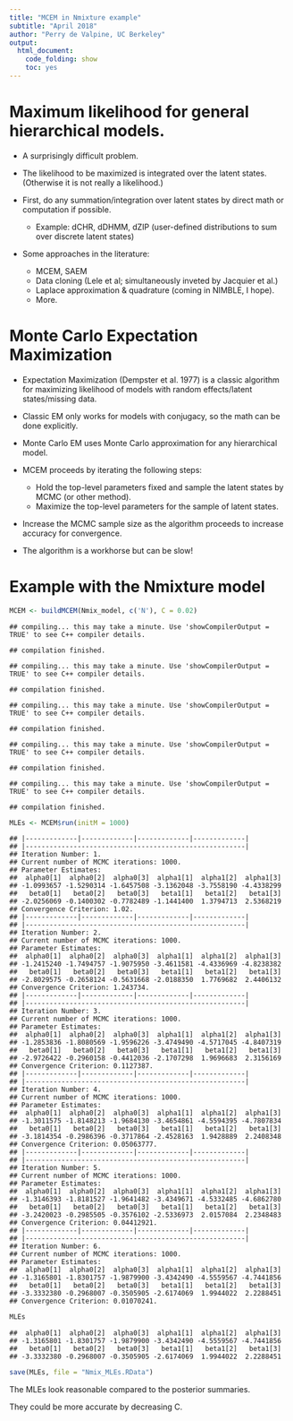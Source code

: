 ```yaml
---
title: "MCEM in Nmixture example"
subtitle: "April 2018"
author: "Perry de Valpine, UC Berkeley"
output:
  html_document:
    code_folding: show
    toc: yes
---
```




# Maximum likelihood for general hierarchical models.

- A surprisingly difficult problem.

- The likelihood to be maximized is integrated over the latent states.  (Otherwise it is not really a likelihood.)

- First, do any summation/integration over latent states by direct math or computation if possible.

    - Example: dCHR, dDHMM, dZIP (user-defined distributions to sum over discrete latent states)

- Some approaches in the literature:

    - MCEM, SAEM
    - Data cloning (Lele et al; simultaneously inveted by Jacquier et al.)
    - Laplace approximation & quadrature (coming in NIMBLE, I hope).
	- More.

# Monte Carlo Expectation Maximization

- Expectation Maximization (Dempster et al. 1977) is a classic algorithm for maximizing
likelihood of models with random effects/latent states/missing data.

- Classic EM only works for models with conjugacy, so the math can be done explicitly.

- Monte Carlo EM uses Monte Carlo approximation for any hierarchical model.

- MCEM proceeds by iterating the following steps:

    - Hold the top-level parameters fixed and sample the latent states by MCMC (or other method).
    - Maximize the top-level parameters for the sample of latent states.

- Increase the MCMC sample size as the algorithm proceeds to increase accuracy for convergence.

- The algorithm is a workhorse but can be slow!

# Example with the Nmixture model


```r
MCEM <- buildMCEM(Nmix_model, c('N'), C = 0.02)
```

```
## compiling... this may take a minute. Use 'showCompilerOutput = TRUE' to see C++ compiler details.
```

```
## compilation finished.
```

```
## compiling... this may take a minute. Use 'showCompilerOutput = TRUE' to see C++ compiler details.
```

```
## compilation finished.
```

```
## compiling... this may take a minute. Use 'showCompilerOutput = TRUE' to see C++ compiler details.
```

```
## compilation finished.
```

```
## compiling... this may take a minute. Use 'showCompilerOutput = TRUE' to see C++ compiler details.
```

```
## compilation finished.
```

```
## compiling... this may take a minute. Use 'showCompilerOutput = TRUE' to see C++ compiler details.
```

```
## compilation finished.
```

```r
MLEs <- MCEM$run(initM = 1000)
```

```
## |-------------|-------------|-------------|-------------|
## |-------------------------------------------------------|
## Iteration Number: 1.
## Current number of MCMC iterations: 1000.
## Parameter Estimates: 
##  alpha0[1]  alpha0[2]  alpha0[3]  alpha1[1]  alpha1[2]  alpha1[3] 
## -1.0993657 -1.5290314 -1.6457508 -3.1362048 -3.7558190 -4.4338299 
##   beta0[1]   beta0[2]   beta0[3]   beta1[1]   beta1[2]   beta1[3] 
## -2.0256069 -0.1400302 -0.7782489 -1.1441400  1.3794713  2.5368219 
## Convergence Criterion: 1.02.
## |-------------|-------------|-------------|-------------|
## |-------------------------------------------------------|
## Iteration Number: 2.
## Current number of MCMC iterations: 1000.
## Parameter Estimates: 
##  alpha0[1]  alpha0[2]  alpha0[3]  alpha1[1]  alpha1[2]  alpha1[3] 
## -1.2415240 -1.7494757 -1.9075950 -3.4611581 -4.4336969 -4.8238382 
##   beta0[1]   beta0[2]   beta0[3]   beta1[1]   beta1[2]   beta1[3] 
## -2.8029575 -0.2658124 -0.5631668 -2.0188350  1.7769682  2.4406132 
## Convergence Criterion: 1.243734.
## |-------------|-------------|-------------|-------------|
## |-------------------------------------------------------|
## Iteration Number: 3.
## Current number of MCMC iterations: 1000.
## Parameter Estimates: 
##  alpha0[1]  alpha0[2]  alpha0[3]  alpha1[1]  alpha1[2]  alpha1[3] 
## -1.2853836 -1.8080569 -1.9596226 -3.4749490 -4.5717045 -4.8407319 
##   beta0[1]   beta0[2]   beta0[3]   beta1[1]   beta1[2]   beta1[3] 
## -2.9726422 -0.2960158 -0.4412036 -2.1707298  1.9696683  2.3156169 
## Convergence Criterion: 0.1127387.
## |-------------|-------------|-------------|-------------|
## |-------------------------------------------------------|
## Iteration Number: 4.
## Current number of MCMC iterations: 1000.
## Parameter Estimates: 
##  alpha0[1]  alpha0[2]  alpha0[3]  alpha1[1]  alpha1[2]  alpha1[3] 
## -1.3011575 -1.8148213 -1.9684130 -3.4654861 -4.5594395 -4.7807834 
##   beta0[1]   beta0[2]   beta0[3]   beta1[1]   beta1[2]   beta1[3] 
## -3.1814354 -0.2986396 -0.3717864 -2.4528163  1.9428889  2.2408348 
## Convergence Criterion: 0.05063777.
## |-------------|-------------|-------------|-------------|
## |-------------------------------------------------------|
## Iteration Number: 5.
## Current number of MCMC iterations: 1000.
## Parameter Estimates: 
##  alpha0[1]  alpha0[2]  alpha0[3]  alpha1[1]  alpha1[2]  alpha1[3] 
## -1.3146393 -1.8181527 -1.9641482 -3.4349671 -4.5332485 -4.6862780 
##   beta0[1]   beta0[2]   beta0[3]   beta1[1]   beta1[2]   beta1[3] 
## -3.2420023 -0.2985505 -0.3576102 -2.5336973  2.0157084  2.2348483 
## Convergence Criterion: 0.04412921.
## |-------------|-------------|-------------|-------------|
## |-------------------------------------------------------|
## Iteration Number: 6.
## Current number of MCMC iterations: 1000.
## Parameter Estimates: 
##  alpha0[1]  alpha0[2]  alpha0[3]  alpha1[1]  alpha1[2]  alpha1[3] 
## -1.3165801 -1.8301757 -1.9879900 -3.4342490 -4.5559567 -4.7441856 
##   beta0[1]   beta0[2]   beta0[3]   beta1[1]   beta1[2]   beta1[3] 
## -3.3332380 -0.2968007 -0.3505905 -2.6174069  1.9944022  2.2288451 
## Convergence Criterion: 0.01070241.
```

```r
MLEs
```

```
##  alpha0[1]  alpha0[2]  alpha0[3]  alpha1[1]  alpha1[2]  alpha1[3] 
## -1.3165801 -1.8301757 -1.9879900 -3.4342490 -4.5559567 -4.7441856 
##   beta0[1]   beta0[2]   beta0[3]   beta1[1]   beta1[2]   beta1[3] 
## -3.3332380 -0.2968007 -0.3505905 -2.6174069  1.9944022  2.2288451
```

```r
save(MLEs, file = "Nmix_MLEs.RData")
```

The MLEs look reasonable compared to the posterior summaries.

They could be more accurate by decreasing C.


